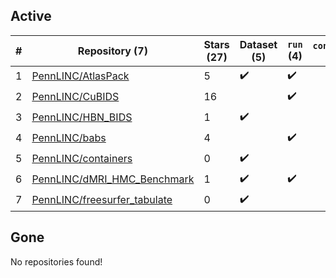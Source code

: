 ## Active
| # | Repository (7) | Stars (27) | Dataset (5) | `run` (4) | `containers-run` |
| --- | --- | --- | --- | --- | --- |
| 1 | [PennLINC/AtlasPack](https://github.com/PennLINC/AtlasPack) | 5 | :heavy_check_mark: | :heavy_check_mark: |  |
| 2 | [PennLINC/CuBIDS](https://github.com/PennLINC/CuBIDS) | 16 |  | :heavy_check_mark: |  |
| 3 | [PennLINC/HBN_BIDS](https://github.com/PennLINC/HBN_BIDS) | 1 | :heavy_check_mark: |  |  |
| 4 | [PennLINC/babs](https://github.com/PennLINC/babs) | 4 |  | :heavy_check_mark: |  |
| 5 | [PennLINC/containers](https://github.com/PennLINC/containers) | 0 | :heavy_check_mark: |  |  |
| 6 | [PennLINC/dMRI_HMC_Benchmark](https://github.com/PennLINC/dMRI_HMC_Benchmark) | 1 | :heavy_check_mark: | :heavy_check_mark: |  |
| 7 | [PennLINC/freesurfer_tabulate](https://github.com/PennLINC/freesurfer_tabulate) | 0 | :heavy_check_mark: |  |  |

## Gone
No repositories found!
